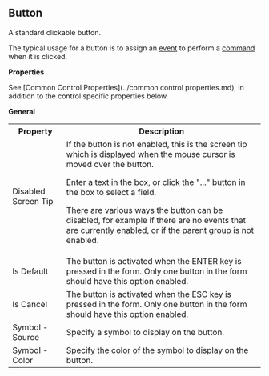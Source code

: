 ## Button

A standard clickable button.

The typical usage for a button is to assign an [event](../../../events.md) to perform a [command](../../../commands.md) when it is clicked.

**Properties**

See [Common Control Properties](../common control properties.md), in addition to the control specific properties below.

**General**

 <span style="FONT-WEIGHT: normal"><table style="WIDTH: 100%">

<tbody>

<tr>

<th>Property</th>

<th>Description</th>

</tr>

<tr>

<td>Disabled Screen Tip</td>

<td>If the button is not enabled, this is the screen tip which is displayed when the mouse cursor is moved over the button.  

Enter a text in the box, or click the "..." button in the box to select a field.  

There are various ways the button can be disabled, for example if there are no events that are currently enabled, or if the parent group is not enabled.</td>

</tr>

<tr>

<td>Is Default</td>

<td>The button is activated when the ENTER key is pressed in the form. Only one button in the form should have this option enabled.</td>

</tr>

<tr>

<td>Is Cancel</td>

<td>The button is activated when the ESC key is pressed in the form. Only one button in the form should have this option enabled.</td>

</tr>

<tr>

<td>Symbol - Source</td>

<td>Specify a symbol to display on the button.</td>

</tr>

<tr>

<td>Symbol - Color</td>

<td>Specify the color of the symbol to display on the button.</td>

</tr>

</tbody>

</table>